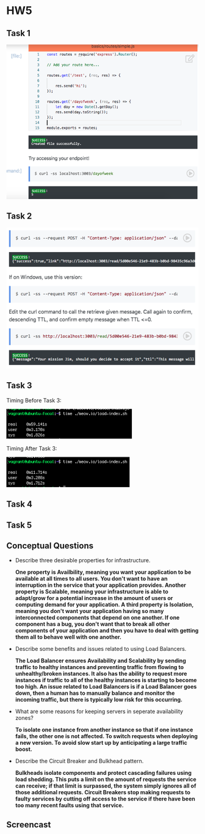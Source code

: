 # HW5

## Task 1 

![img](Task1.png)

## Task 2

![img](Task2.png)

## Task 3

Timing Before Task 3:

![img](Pre-Task3.png)

Timing After Task 3:

![img](Post-Task3.png)

## Task 4

## Task 5

## Conceptual Questions

* Describe three desirable properties for infrastructure.
    
    **One property is Availbility, meaning you want your application to be available at all times to all users. You don't want to have an interruption in the service that your application provides. Another property is Scalable, meaning your infrastructure is able to adapt/grow for a potential increase in the amount of users or computing demand for your application. A third property is Isolation, meaning you don't want your application having so many interconnected components that depend on one another. If one component has a bug, you don't want that to break all other components of your application and then you have to deal with getting them all to behave well with one another.**

* Describe some benefits and issues related to using Load Balancers.
    
    **The Load Balancer ensures Availability and Scalability by sending traffic to healthy instances and preventing traffic from flowing to unhealthy/broken instances. It also has the ability to request more instances if traffic to all of the healthy instances is starting to become too high. An issue related to Load Balancers is if a Load Balancer goes down, then a human has to manually balance and monitor the incoming traffic, but there is typically low risk for this occurring.**

* What are some reasons for keeping servers in seperate availability zones?
    
    **To isolate one instance from another instance so that if one instance fails, the other one is not affected. To switch requests when deploying a new version. To avoid slow start up by anticipating a large traffic boost.**

* Describe the Circuit Breaker and Bulkhead pattern.
    
    **Bulkheads isolate components and protect cascading failures using load shedding. This puts a limit on the amount of requests the service can receive; if that limit is surpassed, the system simply ignores all of those additional requests. Circuit Breakers stop making requests to faulty services by cutting off access to the service if there have been too many recent faults using that service.**

## Screencast